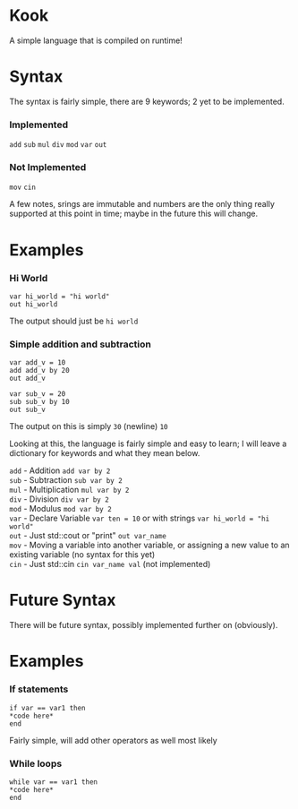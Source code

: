 # Kook
A simple language that is compiled on runtime!
# Syntax
The syntax is fairly simple, there are 9 keywords; 2 yet to be implemented.

### Implemented
`add`
`sub`
`mul`
`div`
`mod`
`var`
`out`

### Not Implemented
`mov`
`cin`

A few notes, srings are immutable and numbers are the only thing really supported at this point in time; maybe in the future this will change.

# Examples

### Hi World
```
var hi_world = "hi world"
out hi_world
```
The output should just be `hi world`

### Simple addition and subtraction
```
var add_v = 10
add add_v by 20
out add_v

var sub_v = 20
sub sub_v by 10
out sub_v
```
The output on this is simply `30` (newline) `10`

Looking at this, the language is fairly simple and easy to learn; I will leave a dictionary for keywords and what they mean below.

`add` - Addition `add var by 2` <br />
`sub` - Subtraction `sub var by 2` <br />
`mul` - Multiplication `mul var by 2` <br />
`div` - Division `div var by 2` <br />
`mod` - Modulus `mod var by 2` <br />
`var` - Declare Variable `var ten = 10` or with strings `var hi_world = "hi world"` <br />
`out` - Just std::cout or "print" `out var_name` <br />
`mov` - Moving a variable into another variable, or assigning a new value to an existing variable (no syntax for this yet) <br />
`cin` - Just std::cin `cin var_name val` (not implemented) <br />

# Future Syntax

There will be future syntax, possibly implemented further on (obviously).

# Examples

### If statements

```
if var == var1 then
*code here*
end
```

Fairly simple, will add other operators as well most likely

### While loops

```
while var == var1 then
*code here*
end
```
